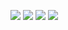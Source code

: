 
![](https://raw.githubusercontent.com/xcode75/XManager/v4/img/XM1.png)
![](https://raw.githubusercontent.com/xcode75/XManager/v4/img/XM2.png)
![](https://raw.githubusercontent.com/xcode75/XManager/v4/img/XM3.png)
![](https://raw.githubusercontent.com/xcode75/XManager/v4/img/XM4.png)